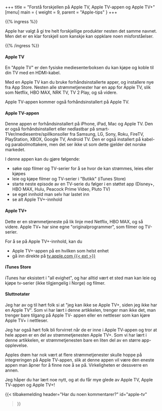 +++
title = "Forstå forskjellen på Apple TV, Apple TV-appen og Apple TV+"
[menu]
main = { weight = 9, parent = "Apple-tips" }
+++

{{% ingress %}}

Apple har valgt å gi tre helt forskjellige produkter nesten det samme navnet. Men det er en
klar forskjell som kanskje kan oppklare noen misforståelser.

{{% /ingress %}}

#### Apple TV

En "Apple TV" er den fysiske mediesenterboksen du kan kjøpe og koble til din TV med en
HDMI-kabel.

Med en Apple TV kan du bruke forhåndsinstallerte apper, og installere nye fra App Store. Nesten
alle strømmetjenester har en app for Apple TV, slik som Netflix, HBO MAX, NRK TV, TV 2 Play, og så
videre.

Apple TV-appen kommer også forhåndsinstallert på Apple TV.

#### Apple TV-appen

Denne appen er forhåndsinstallert på iPhone, iPad, Mac og Apple TV. Den er også forhåndsinstallert
eller nedlastbar på smart-TVer/mediesentre/spillkonsoller fra Samsung, LG, Sony, Roku, FireTV,
PlayStation, XBOX, Google TV, Android TV. Den er også installert på kabel- og parabolmottakere,
men det ser ikke ut som dette gjelder det norske markedet.

I denne appen kan du gjøre følgende:

- søke opp filmer og TV-serier for å se hvor de kan strømmes, leies eller kjøpes
- leie og kjøpe filmer og TV-serier i "Butikk" (iTunes Store)
- starte neste episode av en TV-serie du følger i en støttet app (Disney+, HBO MAX, Hulu, Peacock
Prime Video, Pluto TV)
- se eget innhold man selv har lastet inn
- se alt Apple TV+-innhold

#### Apple TV+

Dette er en strømmetjeneste på lik linje med Netflix, HBO MAX, og så videre. Apple TV+ har sine
egne "originalprogrammer", som filmer og TV-serier.

For å se på Apple TV+-innhold, kan du

- Apple TV+-appen på en hvilken som helst enhet
- gå inn direkte på [tv.apple.com {{< ext >}}](https://tv.apple.com)

#### iTunes Store

iTunes har eksistert i "all evighet", og har alltid vært et sted man kan leie og kjøpe
tv-serier (ikke tilgjengelig i Norge) og filmer.

#### Sluttnotater

Jeg har av og til hørt folk si at "jeg kan ikke se Apple TV+, siden jeg ikke har en Apple TV".
Som vi har lært i denne artikkelen, trenger man ikke det, man trenger bare tilgang på Apple TV-
appen eller en nettleser som kan kjøre Apple TV+ i nettleser.

Jeg har også hørt folk bli forvirret når de er inne i Apple TV-appen og tror at hele appen er en
del av strømmetjenesten Apple TV+. Som vi har lært i denne artikkelen, er strømmetjenesten bare
en liten del av en større app-opplevelse.

Apples drøm har nok vært at flere strømmetjenester skulle hoppe på integreringen på Apple TV-appen,
slik at denne appen vil være den eneste appen man åpner for å finne noe å se på. Virkeligheten er
dessverre en annen.

Jeg håper du har lært noe nytt, og at du får mye glede av Apple TV, Apple TV-appen og Apple TV+!

{{< tilbakemelding
header="Har du noen kommentarer?"
id="apple-tv"
>}}
